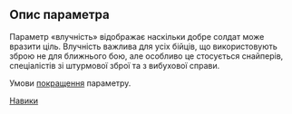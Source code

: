 ## Опис параметра

Параметр «влучність» відображає наскільки добре солдат може вразити
ціль. Влучність важлива для усіх бійців, що використовують зброю не для
ближнього бою, але особливо це стосується снайперів, спеціалістів зі
штурмової зброї та з вибухової справи.

Умови [покращення](Навики/Покращення "wikilink") параметру.

[Навики](Навики "wikilink")